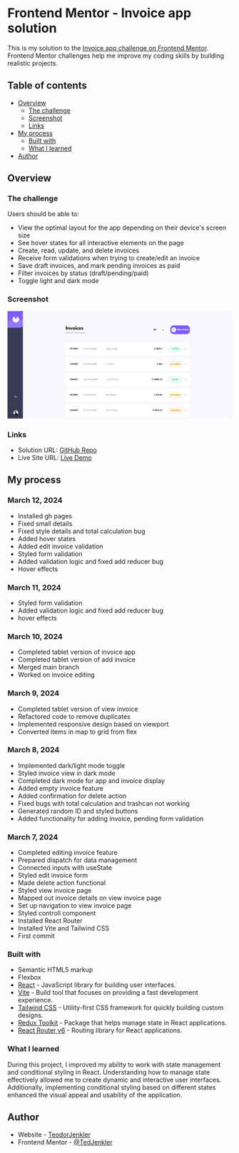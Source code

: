 # Frontend Mentor - Invoice app solution

This is my solution to the [Invoice app challenge on Frontend Mentor](https://www.frontendmentor.io/challenges/invoice-app-i7KaLTQjl). Frontend Mentor challenges help me improve my coding skills by building realistic projects.

## Table of contents

- [Overview](#overview)
  - [The challenge](#the-challenge)
  - [Screenshot](#screenshot)
  - [Links](#links)
- [My process](#my-process)
  - [Built with](#built-with)
  - [What I learned](#what-i-learned)
- [Author](#author)

## Overview

### The challenge

Users should be able to:

- View the optimal layout for the app depending on their device's screen size
- See hover states for all interactive elements on the page
- Create, read, update, and delete invoices
- Receive form validations when trying to create/edit an invoice
- Save draft invoices, and mark pending invoices as paid
- Filter invoices by status (draft/pending/paid)
- Toggle light and dark mode

### Screenshot

![](./screenshot.jpg)

### Links

- Solution URL: [GitHub Repo](https://github.com/TedJenkler/Invoiceapp-vite-tailwind-reduxtoolkit)
- Live Site URL: [Live Demo](https://tedjenkler.github.io/Invoiceapp-vite-tailwind-reduxtoolkit/)

## My process

### March 12, 2024

- Installed gh pages
- Fixed small details
- Fixed style details and total calculation bug
- Added hover states
- Added edit invoice validation
- Styled form validation
- Added validation logic and fixed add reducer bug
- Hover effects

### March 11, 2024

- Styled form validation
- Added validation logic and fixed add reducer bug
- hover effects

### March 10, 2024

- Completed tablet version of invoice app
- Completed tablet version of add invoice
- Merged main branch
- Worked on invoice editing

### March 9, 2024

- Completed tablet version of view invoice
- Refactored code to remove duplicates
- Implemented responsive design based on viewport
- Converted items in map to grid from flex

### March 8, 2024

- Implemented dark/light mode toggle
- Styled invoice view in dark mode
- Completed dark mode for app and invoice display
- Added empty invoice feature
- Added confirmation for delete action
- Fixed bugs with total calculation and trashcan not working
- Generated random ID and styled buttons
- Added functionality for adding invoice, pending form validation

### March 7, 2024

- Completed editing invoice feature
- Prepared dispatch for data management
- Connected inputs with useState
- Styled edit invoice form
- Made delete action functional
- Styled view invoice page
- Mapped out invoice details on view invoice page
- Set up navigation to view invoice page
- Styled controll component
- Installed React Router
- Installed Vite and Tailwind CSS
- First commit

### Built with

- Semantic HTML5 markup
- Flexbox
- [React](https://reactjs.org/) - JavaScript library for building user interfaces.
- [Vite](https://vitejs.dev/) - Build tool that focuses on providing a fast development experience.
- [Tailwind CSS](https://tailwindcss.com/) - Utility-first CSS framework for quickly building custom designs.
- [Redux Toolkit](https://redux-toolkit.js.org/) - Package that helps manage state in React applications.
- [React Router v6](https://reactrouter.com/) - Routing library for React applications.

### What I learned

During this project, I improved my ability to work with state management and conditional styling in React. Understanding how to manage state effectively allowed me to create dynamic and interactive user interfaces. Additionally, implementing conditional styling based on different states enhanced the visual appeal and usability of the application.

## Author

- Website - [TeodorJenkler](https://www.linkedin.com/in/tedjenklerwebdeveloper/)
- Frontend Mentor - [@TedJenkler](https://www.frontendmentor.io/profile/TedJenkler)